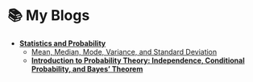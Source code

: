 # 📚 My Blogs

- [**Statistics and Probability**](https://statistics-and-probability-basics.blogspot.com/)
  - [Mean, Median, Mode, Variance, and Standard Deviation](https://statistics-and-probability-basics.blogspot.com/2025/04/mean-median-mode-variance-and-standard.html)
  - [**Introduction to Probability Theory: Independence, Conditional Probability, and Bayes’ Theorem**](https://statistics-and-probability-basics.blogspot.com/2025/04/introduction-to-probability-theory.html)
